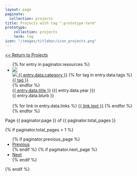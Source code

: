 ```yaml
---
layout: page
paginate:
  collection: projects
title: Projects with tag ":prototype-term"
prototype:
    collection: projects
    term: tag
icon: "/images/titlebar/icon_projects.png"
---
```


<a class="project-back" href="/projects"><< Return to Projects</a>

<div class="projects">
  <ul class="project-entries">
    {% for entry in paginator.resources %}
      <li class="project-entry">
          <a class ="project-cover" href="{{ entry.relative_url }}"><img class="project-cover-image" src="/images/projects/{{ entry.data.id }}_cover.png" /></a>
          <div class="project-padding"></div>
          <div class="project-info">
            <div class="project-tags">
              <a class="project-tag" href="{{ entry.data.category | replace: " ", "-" }}"><img src="/images/projects/icon_{{ entry.data.category | replace: " ", "_" }}.png" /> {{ entry.data.category }}</a>
              {% for tag in entry.data.tags %}
                <a href="{{ tag }}"><div class="project-tag">{{ tag }}</div></a>
              {% endfor %}
            </div>
            <a class="project-title" href="{{ entry.relative_url }}">{{ entry.data.title }}</a> ({{ entry.data.year }})
            <div class="project-blurb">{{ entry.data.blurb }}</div>
            <br/>
            <div class="project-links">
              {% for link in entry.data.links %}
                <a class="project-link" href="{{link.link}}">{{ link.text }}</a>
              {% endfor %}
            </div>
          </div>
      </li>
    {% endfor %}
  </ul>
</div>

<div class="pagination">
  <div class="pagination-number">
    Page {{ paginator.page }} of {{ paginator.total_pages }}
  </div>

  {% if paginator.total_pages > 1 %}
    <ul class="pagination-controls">
      {% if paginator.previous_page %}
        <li>
          <a href="{{ paginator.previous_page_path }}">Previous</a>
        </li>
      {% endif %}
      {% if paginator.next_page %}
        <li>
          <a href="{{ paginator.next_page_path }}">Next</a>
        </li>
      {% endif %}
    </ul>
  {% endif %}
</div>